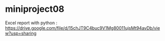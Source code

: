 # miniproject08
Excel report with python : https://drive.google.com/file/d/15chJT9C4buc9V1Mg80011ujsMt94avDb/view?usp=sharing


